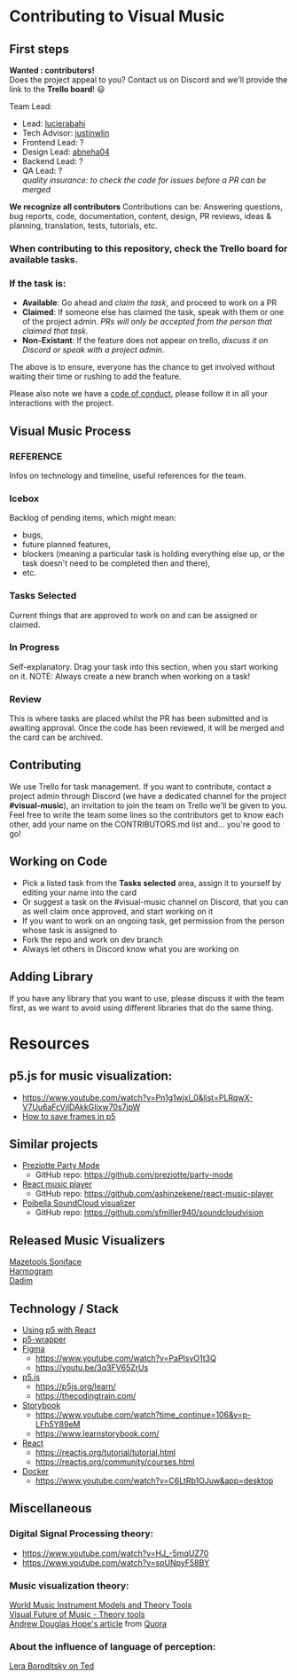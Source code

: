 # Contributing to Visual Music

## First steps
__Wanted : contributors!__                           
Does the project appeal to you? Contact us on Discord and we'll provide the link to the __Trello board__! :smiley:

Team Lead:     
* Lead: [lucierabahi](https://github.com/lucierabahi)
* Tech Advisor: [justinwlin](https://github.com/justinwlin)
* Frontend Lead: ?
* Design Lead: [abneha04](https://github.com/abneha04)   
* Backend Lead: ?      
* QA Lead: ?                      
*quality insurance: to check the code for issues before a PR can be merged*

__We recognize all contributors__
Contributions can be:
Answering questions, bug reports, code, documentation, content, design, PR reviews, ideas & planning, translation, tests, tutorials, etc.     

### When contributing to this repository, check the Trello board for available tasks.    
### If the task is:
* __Available__: Go ahead and *claim the task*, and proceed to work on a PR
* __Claimed__: If someone else has claimed the task, speak with them or one of the project admin. *PRs will only be accepted from the person that claimed that task.*
* __Non-Existant__: If the feature does not appear on trello, *discuss it on Discord or speak with a project admin*.

The above is to ensure, everyone has the chance to get involved without waiting their time or rushing to add the feature.

Please also note we have a [code of conduct](https://github.com/zero-to-mastery/visual-music/blob/master/CODE_OF_CONDUCT.md), please follow it in all your interactions with the project.

## Visual Music Process
### REFERENCE
Infos on technology and timeline, useful references for the team.

### Icebox
Backlog of pending items, which might mean:
* bugs,
* future planned features,
* blockers (meaning a particular task is holding everything else up, or the task doesn't need to be completed then and there),
* etc.

### Tasks Selected
Current things that are approved to work on and can be assigned or claimed.

### In Progress
Self-explanatory. Drag your task into this section, when you start working on it.
NOTE: Always create a new branch when working on a task!

### Review
This is where tasks are placed whilst the PR has been submitted and is awaiting approval. Once the code has been reviewed, it will be merged and the card can be archived.


## Contributing
We use Trello for task management. If you want to contribute, contact a project admin through Discord (we have a dedicated channel for the project __#visual-music__), an invitation to join the team on Trello we'll be given to you. Feel free to write the team some lines so the contributors get to know each other, add your name on the CONTRIBUTORS.md list and... you're good to go! 

## Working on Code
* Pick a listed task from the __Tasks selected__ area, assign it to yourself by editing your name into the card
* Or suggest a task on the #visual-music channel on Discord, that you can as well claim once approved, and start working on it
* If you want to work on an ongoing task, get permission from the person whose task is assigned to
* Fork the repo and work on dev branch
* Always let others in Discord know what you are working on
 
## Adding Library
If you have any library that you want to use, please discuss it with the team first, as we want to avoid using different libraries that do the same thing.

# Resources
## p5.js for music visualization: 
* https://www.youtube.com/watch?v=Pn1g1wjxl_0&list=PLRqwX-V7Uu6aFcVjlDAkkGIixw70s7jpW                
* [How to save frames in p5](http://p5js.org/reference/#/p5/saveFrames)             
 
## Similar projects
* [Preziotte Party Mode](https://preziotte.com/partymode/)        
  * GitHub repo: https://github.com/preziotte/party-mode           
* [React music player](https://ashinzekene.github.io/react-music-player/)        
  * GitHub repo: https://github.com/ashinzekene/react-music-player       
* [Poibella SoundCloud visualizer](http://poibella.org/viz2/soundcloudvision/)   
  * GitHub repo: https://github.com/sfmiller940/soundcloudvision    
  
## Released Music Visualizers
[Mazetools Soniface](https://www.mazetools.com/)        
[Harmogram](https://harmogram.com/)       
[Dadim](https://do.adive.in/music/99)    

## Technology / Stack
* [Using p5 with React](https://discourse.processing.org/t/using-react-with-p5-js-es6-support/3298)
* [p5-wrapper](https://www.npmjs.com/package/react-p5-wrapper)           
* [Figma](https://www.figma.com/) 
  * https://www.youtube.com/watch?v=PaPIsyO1t3Q         
  * https://youtu.be/3q3FV65ZrUs     
* [p5.js](http://p5js.org/)    
  * https://p5js.org/learn/                       
  * https://thecodingtrain.com/                                      
* [Storybook](https://storybook.js.org/)            
  * https://www.youtube.com/watch?time_continue=106&v=p-LFh5Y89eM     
  * https://www.learnstorybook.com/      
* [React](https://reactjs.org/)          
  * https://reactjs.org/tutorial/tutorial.html         
  * https://reactjs.org/community/courses.html   
* [Docker](https://www.docker.com/)      
  * https://www.youtube.com/watch?v=C6LtRb1OJuw&app=desktop        
 
## Miscellaneous
### Digital Signal Processing theory:
* https://www.youtube.com/watch?v=HJ_-5mqUZ70 
* https://www.youtube.com/watch?v=spUNpyF58BY
 
### Music visualization theory:        
[World Music Instrument Models and Theory Tools](https://www.facebook.com/WorldMusicInstrumentsAndTheory/)       
[Visual Future of Music - Theory tools](https://visualfutureofmusic.blogspot.com/p/matrices-frequency-atlas.html)   
[Andrew Douglas Hope's article](https://github.com/zero-to-mastery/visual-music/blob/master/Andrew-Douglas-Hope.md)   from [Quora](https://www.quora.com/What-are-ways-of-visualizing-music)  

### About the influence of language of perception:       
[Lera Boroditsky on Ted](https://www.youtube.com/watch?v=RKK7wGAYP6k)  
